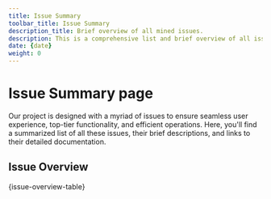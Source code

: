 ```yaml
---
title: Issue Summary
toolbar_title: Issue Summary
description_title: Brief overview of all mined issues.
description: This is a comprehensive list and brief overview of all issues.
date: {date}
weight: 0
---
```


<h1>Issue Summary page</h1>

Our project is designed with a myriad of issues to ensure seamless user experience, top-tier functionality, and efficient operations. Here, you'll find a summarized list of all these issues, their brief descriptions, and links to their detailed documentation.

<h2>Issue Overview</h2>

<div class="cps-table sortable searchable filterableByColumns paginator">

{issue-overview-table}

</div>
